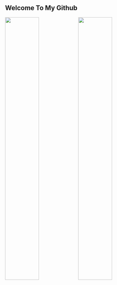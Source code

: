 ## Welcome To My Github
<img align="left" width="47%" src="https://github-readme-stats.vercel.app/api?username=NotMarvle&show_icons=true&theme=radical" />
<img align="left" width="47%" src="https://github-readme-stats.vercel.app/api/top-langs/?username=NotMarvle&layout=compact" /
